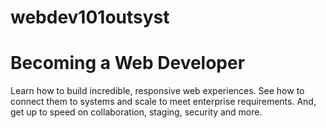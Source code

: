 # webdev101outsyst

# Becoming a Web Developer
Learn how to build incredible, responsive web experiences. See how to connect them to systems and scale to meet enterprise requirements. And, get up to speed on collaboration, staging, security and more.

